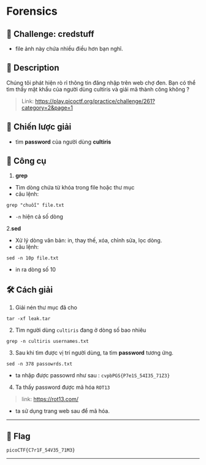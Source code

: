
# Forensics

## 🧩 Challenge: credstuff
- file ảnh này chứa nhiều điều hơn bạn nghĩ.

## 📝 Description
Chúng tôi phát hiện rò rỉ thông tin đăng nhập trên web chợ đen. Bạn có thể tìm thấy mật khẩu của người dùng cultiris và giải mã thành công không ?

> Link: https://play.picoctf.org/practice/challenge/261?category=2&page=1

## 🧠 Chiến lược giải
- tìm **password** của người dùng **cultiris**

## 🔧 Công cụ 
1. **grep**
- Tìm dòng chứa từ khóa trong file hoặc thư mục
- câu lệnh:

```
grep "chuỗi" file.txt
```
- `-n` hiện cả số dòng

2.**sed**
- Xử lý dòng văn bản: in, thay thế, xóa, chỉnh sửa, lọc dòng.
- câu lệnh:

```
sed -n 10p file.txt
```
- in ra dòng số 10


## 🛠️ Cách giải

1. Giải nén thư mục đã cho

```
tar -xf leak.tar
```

2. Tìm người dùng `cultiris` đang ở dòng số bao nhiêu
```
grep -n cultiris usernames.txt
```

3. Sau khi tìm được vị trí người dùng, ta tìm **password** tương ứng.

```
sed -n 378 passowrds.txt
```
- ta nhập được passowrd như sau : `cvpbPGS{P7e1S_54I35_71Z3}`

4. Ta thấy password được mã hóa `ROT13`
>link: https://rot13.com/
- ta sử dụng trang web sau để mã hóa.
---

## 🏁 Flag

```
picoCTF{C7r1F_54V35_71M3}

```

---

